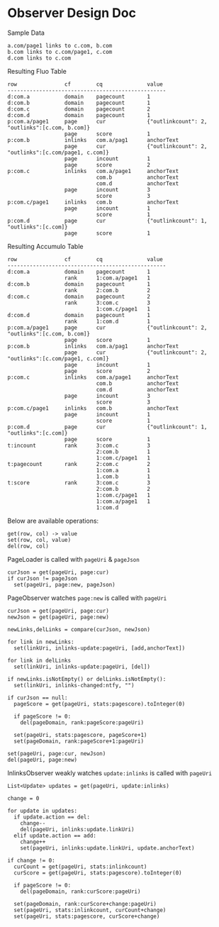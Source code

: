 
Observer Design Doc
===================

Sample Data

    a.com/page1 links to c.com, b.com
    b.com links to c.com/page1, c.com
    d.com links to c.com
    
  
Resulting Fluo Table

    row               cf        cq              value
    --------------------------------------------------
    d:com.a           domain    pagecount       1
    d:com.b           domain    pagecount       1
    d:com.c           domain    pagecount       2
    d:com.d           domain    pagecount       1
    p:com.a/page1     page      cur             {"outlinkcount": 2, "outlinks":[c.com, b.com]}
                      page      score           1
    p:com.b           inlinks   com.a/pag1      anchorText
                      page      cur             {"outlinkcount": 2, "outlinks":[c.com/page1, c.com]}
                      page      incount         1
                      page      score           2
    p:com.c           inlinks   com.a/page1     anchorText
                                com.b           anchorText
                                com.d           anchorText
                      page      incount         3
                                score           3
    p:com.c/page1     inlinks   com.b           anchorText
                      page      incount         1
                                score           1
    p:com.d           page      cur             {"outlinkcount": 1, "outlinks":[c.com]}
                      page      score           1


Resulting Accumulo Table

    row               cf        cq              value
    --------------------------------------------------
    d:com.a           domain    pagecount       1
                      rank      1:com.a/page1   1
    d:com.b           domain    pagecount       1
                      rank      2:com.b         2
    d:com.c           domain    pagecount       2
                      rank      3:com.c         3
                                1:com.c/page1   1
    d:com.d           domain    pagecount       1
                      rank      1:com.d         1
    p:com.a/page1     page      cur             {"outlinkcount": 2, "outlinks":[c.com, b.com]}
                      page      score           1
    p:com.b           inlinks   com.a/pag1      anchorText
                      page      cur             {"outlinkcount": 2, "outlinks":[c.com/page1, c.com]}
                      page      incount         1
                      page      score           2
    p:com.c           inlinks   com.a/page1     anchorText
                                com.b           anchorText
                                com.d           anchorText
                      page      incount         3
                                score           3
    p:com.c/page1     inlinks   com.b           anchorText
                      page      incount         1
                                score           1
    p:com.d           page      cur             {"outlinkcount": 1, "outlinks":[c.com]}
                      page      score           1
    t:incount         rank      3:com.c         3
                                2:com.b         1
                                1:com.c/page1   1
    t:pagecount       rank      2:com.c         2
                                1:com.a         1
                                1.com.b         1
    t:score           rank      3:com.c         3
                                2:com.b         2
                                1:com.c/page1   1
                                1:com.a/page1   1
                                1:com.d

Below are available operations:

    get(row, col) -> value
    set(row, col, value)
    del(row, col)

PageLoader is called with `pageUri` & `pageJson`

    curJson = get(pageUri, page:cur)
    if curJson != pageJson
      set(pageUri, page:new, pageJson)

PageObserver watches `page:new` is called with `pageUri`

    curJson = get(pageUri, page:cur)
    newJson = get(pageUri, page:new)

    newLinks,delLinks = compare(curJson, newJson)

    for link in newLinks:
      set(linkUri, inlinks-update:pageUri, [add,anchorText])

    for link in delLinks
      set(linkUri, inlinks-update:pageUri, [del])
      
    if newLinks.isNotEmpty() or delLinks.isNotEmpty():
      set(linkUri, inlinks-changed:ntfy, "")

    if curJson == null:
      pageScore = get(pageUri, stats:pagescore).toInteger(0)

      if pageScore != 0:
        del(pageDomain, rank:pageScore:pageUri)
      
      set(pageUri, stats:pagescore, pageScore+1)
      set(pageDomain, rank:pageScore+1:pageUri)

    set(pageUri, page:cur, newJson)
    del(pageUri, page:new)

InlinksObserver weakly watches `update:inlinks` is called with `pageUri`

    List<Update> updates = get(pageUri, update:inlinks)

    change = 0

    for update in updates:
      if update.action == del:
        change--
        del(pageUri, inlinks:update.linkUri)
      elif update.action == add:
        change++
        set(pageUri, inlinks:update.linkUri, update.anchorText)

    if change != 0:
      curCount = get(pageUri, stats:inlinkcount)
      curScore = get(pageUri, stats:pagescore).toInteger(0)

      if pageScore != 0:
        del(pageDomain, rank:curScore:pageUri)

      set(pageDomain, rank:curScore+change:pageUri)
      set(pageUri, stats:inlinkcount, curCount+change)
      set(pageUri, stats:pagescore, curScore+change)
